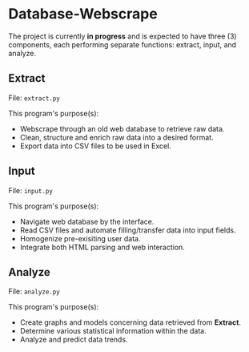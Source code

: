 # Database-Webscrape

The project is currently **in progress** and is expected to have three (3) components, each performing separate functions: extract, input, and analyze.

## Extract 
File: `extract.py`

This program's purpose(s):
* Webscrape through an old web database to retrieve raw data.
* Clean, structure and enrich raw data into a desired format.
* Export data into CSV files to be used in Excel.

## Input
File: `input.py`

This program's purpose(s):
* Navigate web database by the interface.
* Read CSV files and automate filling/transfer data into input fields.
* Homogenize pre-exisiting user data.
* Integrate both HTML parsing and web interaction.

## Analyze
File: `analyze.py`

This program's purpose(s):
* Create graphs and models concerning data retrieved from **Extract**.
* Determine various statistical information within the data.
* Analyze and predict data trends.
